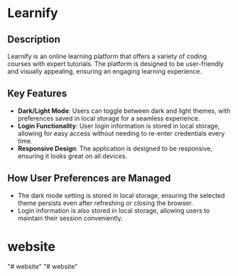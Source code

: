 # Learnify

## Description
Learnify is an online learning platform that offers a variety of coding courses with expert tutorials. The platform is designed to be user-friendly and visually appealing, ensuring an engaging learning experience.

## Key Features
- **Dark/Light Mode**: Users can toggle between dark and light themes, with preferences saved in local storage for a seamless experience.
- **Login Functionality**: User login information is stored in local storage, allowing for easy access without needing to re-enter credentials every time.
- **Responsive Design**: The application is designed to be responsive, ensuring it looks great on all devices.

## How User Preferences are Managed
- The dark mode setting is stored in local storage, ensuring the selected theme persists even after refreshing or closing the browser.
- Login information is also stored in local storage, allowing users to maintain their session conveniently.
# website
"# website" 
"# website" 
